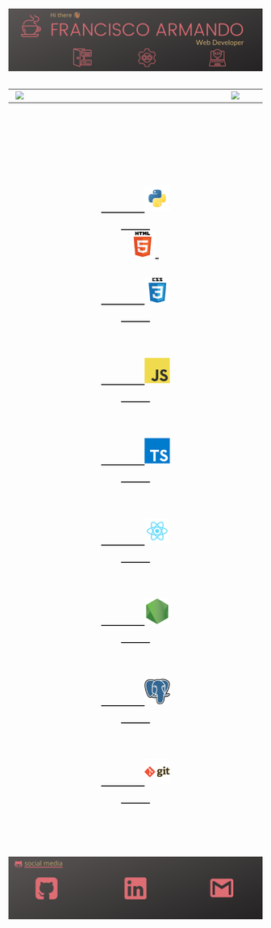 <h1>
  <img
    src="images/capa_github_profile.png"
</h1>

<center>
  <table>
    <tr>
      <td>
        <img
          width="400px"
          align="left"
          src="https://github-readme-stats.vercel.app/api/top-langs/?username=franciscoarmando63&hide=html&layout=compact&theme=onedark" 
        />
      </td>
      <td>
        <img
          width="495px"
          align="left"
          src="https://github-readme-stats.vercel.app/api?username=franciscoarmando63&theme=onedark"
        />
      </td>
    <tr>
  </table>
</center>
<br/><br/>

<center>
  <code>
    <a
      href="https://www.python.org"
      target="_blank"
    >
      <img
        width="50"
        src="https://raw.githubusercontent.com/github/explore/80688e429a7d4ef2fca1e82350fe8e3517d3494d/topics/python/python.png"
      >
    </a>
  </code>&nbsp; &nbsp; &nbsp;
    <a
      href="https://developer.mozilla.org/pt-BR/docs/Web/HTML"
      target="_blank"
    >
      <img
        width="50"
        src="https://raw.githubusercontent.com/github/explore/80688e429a7d4ef2fca1e82350fe8e3517d3494d/topics/html/html.png"
      >
    </a>
  </code>&nbsp; &nbsp; &nbsp;
  <code>
    <a
      href="https://www.w3schools.com/css/"
      target="_blank"
    >
      <img
        width="50"
        src="https://raw.githubusercontent.com/github/explore/80688e429a7d4ef2fca1e82350fe8e3517d3494d/topics/css/css.png"
      >
    </a>
  </code>&nbsp; &nbsp; &nbsp;
  <code>
    <a 
      href="https://developer.mozilla.org/pt-BR/docs/Web/JavaScript"
      target="_blank"
    >
      <img
        width="50"
        src="https://raw.githubusercontent.com/github/explore/80688e429a7d4ef2fca1e82350fe8e3517d3494d/topics/javascript/javascript.png"
      >
    </a>
  </code>&nbsp; &nbsp; &nbsp;
  <code>
    <a
      href="https://www.typescriptlang.org/"
      target="_blank"
    >
      <img
        width="50"
        src="https://raw.githubusercontent.com/github/explore/80688e429a7d4ef2fca1e82350fe8e3517d3494d/topics/typescript/typescript.png"
      >
    </a>
  </code>&nbsp; &nbsp; &nbsp;
  <code>
    <a
      href="https://pt-br.reactjs.org/"
      target="_blank"
    >
      <img
        width="50"
        src="https://raw.githubusercontent.com/github/explore/80688e429a7d4ef2fca1e82350fe8e3517d3494d/topics/react/react.png"
      >
    </a>
  </code>&nbsp; &nbsp; &nbsp;
  <code>
    <a
      href="https://nodejs.org/en/"
      target="_blank"
    >
      <img
        width="50"
        src="https://raw.githubusercontent.com/github/explore/80688e429a7d4ef2fca1e82350fe8e3517d3494d/topics/nodejs/nodejs.png"
      >
    </a>
  </code>&nbsp; &nbsp; &nbsp;
  <code>
    <a
      href="https://www.postgresql.org"
      target="_blank"
    >
      <img
        width="50"
        src="https://raw.githubusercontent.com/github/explore/80688e429a7d4ef2fca1e82350fe8e3517d3494d/topics/postgresql/postgresql.png"
      >
    </a>
  </code>&nbsp; &nbsp; &nbsp;
  <code>
    <a
      href="https://git-scm.com/"
      target="_blank"
    >
      <img
        width="50"
        src="https://raw.githubusercontent.com/github/explore/80688e429a7d4ef2fca1e82350fe8e3517d3494d/topics/git/git.png"
      >
    </a>
  </code>&nbsp; &nbsp; &nbsp;
</center>
<br/>
<br/>
<div>
  <img
    src="images/footer_github_profile.png"
    alt="footer github"
    usemap="#footermap"
  >
  <map
    name="footermap"
  >
    <area
      shape="rect"
      coords="171, 131, 318, 278"
      alt="GitHub"
      href="https://github.com/franciscoarmando63"
      target="_blank"
    >
    <area
      shape="rect"
      coords="745, 131, 893, 278"
      alt="Linkedin"
      href="https://www.linkedin.com/in/francisco-s-4023a41a7"
      target="_blank"
    >
    <area
      shape="rect"
      coords="1299, 138, 1453, 263"
      alt="Gmail"
      href="mailto:franciscosouza9779@gmail.com"
      target="_blank"
    >
  </map>
</div>
